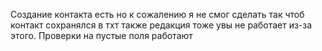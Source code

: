 Создание контакта есть но к сожалению я не смог сделать так чтоб контакт сохранялся в тхт также редакция тоже увы не работает из-за этого. Проверки на пустые поля работают
